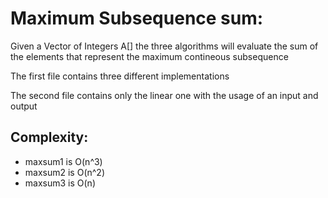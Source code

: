 # Maximum Subsequence sum: 

Given a Vector of Integers A[] the three algorithms will evaluate the sum of the elements 
that represent the maximum contineous subsequence 

The first file contains three different implementations

The second file contains only the linear one with the usage of an input and output

## Complexity:
- maxsum1 is O(n^3)
- maxsum2 is O(n^2)
- maxsum3 is O(n)
